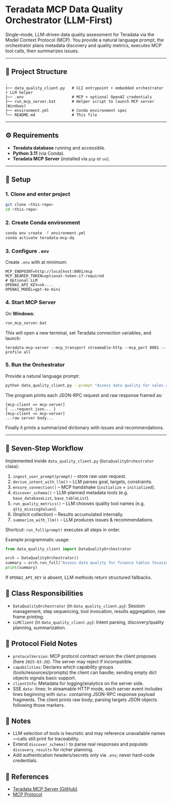 # Teradata MCP Data Quality Orchestrator (LLM-First)

Single-mode, LLM-driven data quality assessment for Teradata via the Model Context Protocol (MCP). You provide a natural language prompt, the orchestrator plans metadata discovery and quality metrics, executes MCP tool calls, then summarizes issues.

---

## 📂 Project Structure

```
.
├── data_quality_client.py   # CLI entrypoint + embedded orchestrator + LLM helper
├── .env                     # MCP + optional OpenAI credentials
├── run_mcp_server.bat       # Helper script to launch MCP server (Windows)
├── environment.yml          # Conda environment spec
└── README.md                # This file
```

---

## ⚙️ Requirements

- **Teradata database** running and accessible.
- **Python 3.11** (via Conda).
- **Teradata MCP Server** (installed via `pip` or `uv`).

---

## 🚀 Setup

### 1. Clone and enter project
```bash
git clone <this-repo>
cd <this-repo>
```

### 2. Create Conda environment
```bash
conda env create -f environment.yml
conda activate teradata-mcp-dq
```

### 3. Configure `.env`
Create `.env` with at minimum:
```env
MCP_ENDPOINT=http://localhost:8001/mcp
MCP_BEARER_TOKEN=optional-token-if-required
# Optional LLM
OPENAI_API_KEY=sk-...
OPENAI_MODEL=gpt-4o-mini
```

### 4. Start MCP Server

On **Windows**:
```bat
run_mcp_server.bat
```

This will open a new terminal, set Teradata connection variables, and launch:
```
teradata-mcp-server --mcp_transport streamable-http --mcp_port 8001 --profile all
```

### 5. Run the Orchestrator

Provide a natural language prompt:
```bash
python data_quality_client.py --prompt "Assess data quality for sales and customer related tables"
```

The program prints each JSON-RPC request and raw response framed as:
```
[mcp-client => mcp-server]
{ ...request json... }
[mcp-client <= mcp-server]
...raw server body...
```
Finally it prints a summarized dictionary with issues and recommendations.

---

## 🔄 Seven-Step Workflow

Implemented inside `data_quality_client.py` (`DataQualityOrchestrator` class):
1. `ingest_user_prompt(prompt)` – store raw user request.
2. `derive_intent_with_llm()` – LLM parses goal, targets, constraints.
3. `ensure_connection()` – MCP handshake (`initialize` + `initialized`).
4. `discover_schema()` – LLM-planned metadata tools (e.g. `base_databaseList`, `base_tableList`).
5. `run_quality_metrics()` – LLM chooses quality tool names (e.g. `qlty_missingValues`).
6. (Implicit collection) – Results accumulated internally.
7. `summarize_with_llm()` – LLM produces issues & recommendations.

Shortcut: `run_full(prompt)` executes all steps in order.

Example programmatic usage:
```python
from data_quality_client import DataQualityOrchestrator

orch = DataQualityOrchestrator()
summary = orch.run_full("Assess data quality for finance tables focusing on transactions")
print(summary)
```

If `OPENAI_API_KEY` is absent, LLM methods return structured fallbacks.

## 🧩 Class Responsibilities

- `DataQualityOrchestrator` (in `data_quality_client.py`): Session management, step sequencing, tool invocation, results aggregation, raw frame printing.
- `LLMClient` (in `data_quality_client.py`): Intent parsing, discovery/quality planning, summarization.

## 📘 Protocol Field Notes

- `protocolVersion`: MCP protocol contract version the client proposes (here `2025-03-26`). The server may reject if incompatible.
- `capabilities`: Declares which capability groups (tools/resources/prompts) the client can handle; sending empty dict objects signals basic support.
- `clientInfo`: Metadata for logging/analytics on the server side.
- SSE `data:` lines: In streamable HTTP mode, each server event includes lines beginning with `data:` containing JSON-RPC response payload fragments. The client prints raw body; parsing targets JSON objects following those markers.

## 📝 Notes

- LLM selection of tools is heuristic and may reference unavailable names—calls still print for traceability.
- Extend `discover_schema()` to parse real responses and populate `discovery_results` for richer planning.
- Add authentication headers/secrets only via `.env`; never hard-code credentials.

## 📖 References

- [Teradata MCP Server (GitHub)](https://github.com/Teradata/teradata-mcp-server)  
- [MCP Protocol](https://modelcontextprotocol.io)  
